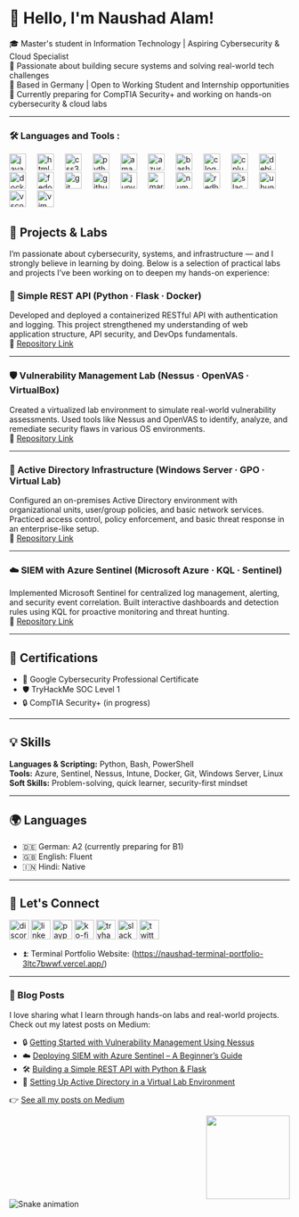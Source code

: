 # 👋 Hello, I'm Naushad Alam!

🎓 Master's student in Information Technology | Aspiring Cybersecurity & Cloud Specialist  
🔐 Passionate about building secure systems and solving real-world tech challenges  
📍 Based in Germany | Open to Working Student and Internship opportunities  
🚀 Currently preparing for CompTIA Security+ and working on hands-on cybersecurity & cloud labs  

---

### :hammer_and_wrench: Languages and Tools :

<div align="left">
  <img src="https://cdn.jsdelivr.net/gh/devicons/devicon/icons/javascript/javascript-original.svg" height="30" alt="javascript logo"  />
  <img width="12" />
  <img src="https://cdn.jsdelivr.net/gh/devicons/devicon/icons/html5/html5-original.svg" height="30" alt="html5 logo"  />
  <img width="12" />
  <img src="https://cdn.jsdelivr.net/gh/devicons/devicon/icons/css3/css3-original.svg" height="30" alt="css3 logo"  />
  <img width="12" />
  <img src="https://cdn.jsdelivr.net/gh/devicons/devicon/icons/python/python-original.svg" height="30" alt="python logo"  />
  <img width="12" />
  <img src="https://cdn.jsdelivr.net/gh/devicons/devicon/icons/amazonwebservices/amazonwebservices-line-wordmark.svg" height="30" alt="amazonwebservices logo"  />
  <img width="12" />
  <img src="https://cdn.jsdelivr.net/gh/devicons/devicon/icons/azure/azure-original.svg" height="30" alt="azure logo"  />
  <img width="12" />
  <img src="https://cdn.jsdelivr.net/gh/devicons/devicon/icons/bash/bash-original.svg" height="30" alt="bash logo"  />
  <img width="12" />
  <img src="https://cdn.jsdelivr.net/gh/devicons/devicon/icons/c/c-original.svg" height="30" alt="c logo"  />
  <img width="12" />
  <img src="https://cdn.jsdelivr.net/gh/devicons/devicon/icons/cplusplus/cplusplus-original.svg" height="30" alt="cplusplus logo"  />
  <img width="12" />
  <img src="https://cdn.jsdelivr.net/gh/devicons/devicon/icons/debian/debian-original.svg" height="30" alt="debian logo"  />
  <img width="12" />
  <img src="https://cdn.jsdelivr.net/gh/devicons/devicon/icons/docker/docker-original.svg" height="30" alt="docker logo"  />
  <img width="12" />
  <img src="https://cdn.jsdelivr.net/gh/devicons/devicon/icons/fedora/fedora-original.svg" height="30" alt="fedora logo"  />
  <img width="12" />
  <img src="https://cdn.jsdelivr.net/gh/devicons/devicon/icons/git/git-original.svg" height="30" alt="git logo"  />
  <img width="12" />
  <img src="https://cdn.jsdelivr.net/gh/devicons/devicon/icons/github/github-original.svg" height="30" alt="github logo"  />
  <img width="12" />
  <img src="https://cdn.jsdelivr.net/gh/devicons/devicon/icons/jupyter/jupyter-original.svg" height="30" alt="jupyter logo"  />
  <img width="12" />
  <img src="https://cdn.jsdelivr.net/gh/devicons/devicon/icons/markdown/markdown-original.svg" height="30" alt="markdown logo"  />
  <img width="12" />
  <img src="https://cdn.jsdelivr.net/gh/devicons/devicon/icons/numpy/numpy-original.svg" height="30" alt="numpy logo"  />
  <img width="12" />
  <img src="https://cdn.jsdelivr.net/gh/devicons/devicon/icons/redhat/redhat-original.svg" height="30" alt="redhat logo"  />
  <img width="12" />
  <img src="https://cdn.jsdelivr.net/gh/devicons/devicon/icons/slack/slack-original.svg" height="30" alt="slack logo"  />
  <img width="12" />
  <img src="https://cdn.jsdelivr.net/gh/devicons/devicon/icons/ubuntu/ubuntu-plain.svg" height="30" alt="ubuntu logo"  />
  <img width="12" />
  <img src="https://cdn.jsdelivr.net/gh/devicons/devicon/icons/vscode/vscode-original.svg" height="30" alt="vscode logo"  />
  <img width="12" />
  <img src="https://cdn.jsdelivr.net/gh/devicons/devicon/icons/vim/vim-original.svg" height="30" alt="vim logo"  />
</div>




## 🧪 Projects & Labs

I’m passionate about cybersecurity, systems, and infrastructure — and I strongly believe in learning by doing. Below is a selection of practical labs and projects I’ve been working on to deepen my hands-on experience:

### 🔧 Simple REST API (Python · Flask · Docker)
Developed and deployed a containerized RESTful API with authentication and logging. This project strengthened my understanding of web application structure, API security, and DevOps fundamentals.  
🔗 [Repository Link](#)

---

### 🛡️ Vulnerability Management Lab (Nessus · OpenVAS · VirtualBox)
Created a virtualized lab environment to simulate real-world vulnerability assessments. Used tools like Nessus and OpenVAS to identify, analyze, and remediate security flaws in various OS environments.  
🔗 [Repository Link](#)

---

### 🏢 Active Directory Infrastructure (Windows Server · GPO · Virtual Lab)
Configured an on-premises Active Directory environment with organizational units, user/group policies, and basic network services. Practiced access control, policy enforcement, and basic threat response in an enterprise-like setup.  
🔗 [Repository Link](#)

---

### ☁️ SIEM with Azure Sentinel (Microsoft Azure · KQL · Sentinel)
Implemented Microsoft Sentinel for centralized log management, alerting, and security event correlation. Built interactive dashboards and detection rules using KQL for proactive monitoring and threat hunting.  
🔗 [Repository Link](#)


---

## 📜 Certifications

- 🧾 Google Cybersecurity Professional Certificate  
- 🛡️ TryHackMe SOC Level 1  
- 🔒 CompTIA Security+ (in progress)  

---
<!---
Summer-source42/Summer-source42 is a ✨ special ✨ repository because its `README.md` (this file) appears on your GitHub profile.
You can click the Preview link to take a look at your changes.
--->
## 💡 Skills

**Languages & Scripting:** Python, Bash, PowerShell  
**Tools:** Azure, Sentinel, Nessus, Intune, Docker, Git, Windows Server, Linux  
**Soft Skills:** Problem-solving, quick learner, security-first mindset

---
## 🌍 Languages

- 🇩🇪 German: A2 (currently preparing for B1)  
- 🇬🇧 English: Fluent
- 🇮🇳 Hindi: Native

---
## 🤝 Let's Connect

<!-- 📫 Email: [your.email@example.com]
💼 LinkedIn: [linkedin.com/in/yourprofile](#)  
🌐 Portfolio/GitHub Projects: [github.com/yourusername](#) -->
<div align="left">
  <img src="https://img.shields.io/static/v1?message=Discord&logo=discord&label=&color=7289DA&logoColor=white&labelColor=&style=for-the-badge" height="35" alt="discord logo"  />
  <img src="https://img.shields.io/static/v1?message=LinkedIn&logo=linkedin&label=&color=0077B5&logoColor=white&labelColor=&style=for-the-badge" height="35" alt="linkedin logo"  />
  <img src="https://img.shields.io/static/v1?message=PayPal&logo=paypal&label=&color=00457C&logoColor=white&labelColor=&style=for-the-badge" height="35" alt="paypal logo"  />
  <img src="https://img.shields.io/static/v1?message=Ko-fi&logo=ko-fi&label=&color=F16061&logoColor=white&labelColor=&style=for-the-badge" height="35" alt="ko-fi logo"  />
  <img src="https://img.shields.io/static/v1?message=TryHackMe&logo=tryhackme&label=&color=88cc14&logoColor=white&labelColor=&style=for-the-badge" height="35" alt="tryhackme logo"  />
  <img src="https://img.shields.io/static/v1?message=Slack&logo=slack&label=&color=4A154B&logoColor=white&labelColor=&style=for-the-badge" height="35" alt="slack logo"  />
  <img src="https://img.shields.io/static/v1?message=Twitter&logo=twitter&label=&color=1DA1F2&logoColor=white&labelColor=&style=for-the-badge" height="35" alt="twitter logo"  />
</div>

- ⏫: Terminal Portfolio Website: (https://naushad-terminal-portfolio-3ltc7bwwf.vercel.app/)

---

### 📝 Blog Posts

I love sharing what I learn through hands-on labs and real-world projects. Check out my latest posts on Medium:

- 🔒 [Getting Started with Vulnerability Management Using Nessus](https://medium.com/your-nessus-post)
- ☁️ [Deploying SIEM with Azure Sentinel – A Beginner’s Guide](https://medium.com/your-azure-sentinel-post)
- 🛠️ [Building a Simple REST API with Python & Flask](https://medium.com/your-rest-api-post)
- 🧱 [Setting Up Active Directory in a Virtual Lab Environment](https://medium.com/your-ad-lab-post)

👉 [See all my posts on Medium](https://medium.com/@iamnaushad)


<img align="right" height="150" src="https://i.imgflip.com/65efzo.gif"  />

###

<br clear="both">

<img src="https://raw.githubusercontent.com/Summer-source42/Summer-source42/output/snake.svg" alt="Snake animation" />

###
